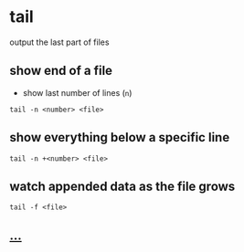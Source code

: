 # tail

output the last part of files

## show end of a file

* show last number of lines (`n`)

```
tail -n <number> <file>
```

## show everything below a specific line

```
tail -n +<number> <file>
```

## watch appended data as the file grows

```
tail -f <file>
```

## [...](https://www.man7.org/linux/man-pages/man1/tail.1.html)
